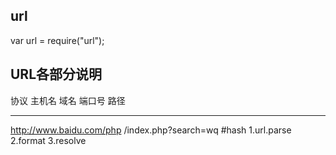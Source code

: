 ## url
var url = require("url");

## URL各部分说明
协议     主机名    域名    端口号    路径
----     ------    ----    ------    ----
http://www.baidu.com/php /index.php?search=wq #hash
1.url.parse 
2.format 
3.resolve 
   